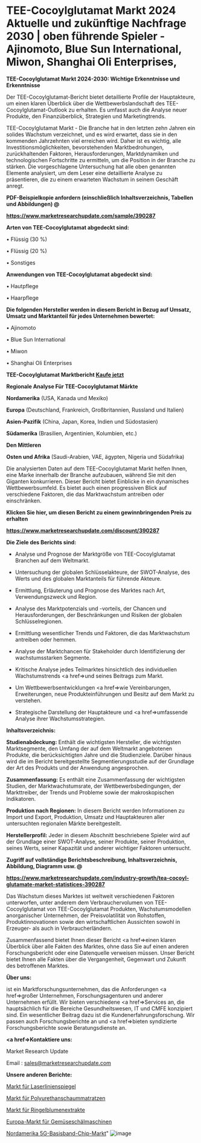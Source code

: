 # TEE-Cocoylglutamat Markt 2024 Aktuelle und zukünftige Nachfrage 2030 | oben führende Spieler - Ajinomoto, Blue Sun International, Miwon, Shanghai Oli Enterprises, 

<strong>TEE-Cocoylglutamat Markt 2024-2030: Wichtige Erkenntnisse und Erkenntnisse</strong>

Der TEE-Cocoylglutamat-Bericht bietet detaillierte Profile der Hauptakteure, um einen klaren Überblick über die Wettbewerbslandschaft des TEE-Cocoylglutamat-Outlook zu erhalten. Es umfasst auch die Analyse neuer Produkte, den Finanzüberblick, Strategien und Marketingtrends.

TEE-Cocoylglutamat Markt - Die Branche hat in den letzten zehn Jahren ein solides Wachstum verzeichnet, und es wird erwartet, dass sie in den kommenden Jahrzehnten viel erreichen wird. Daher ist es wichtig, alle Investitionsmöglichkeiten, bevorstehenden Marktbedrohungen, zurückhaltenden Faktoren, Herausforderungen, Marktdynamiken und technologischen Fortschritte zu ermitteln, um die Position in der Branche zu stärken. Die vorgeschlagene Untersuchung hat alle oben genannten Elemente analysiert, um dem Leser eine detaillierte Analyse zu präsentieren, die zu einem erwarteten Wachstum in seinem Geschäft anregt.



<strong><b>PDF-Beispielkopie anfordern (einschließlich Inhaltsverzeichnis, Tabellen und Abbildungen) @ </b></strong>

<strong><a href=https://www.marketresearchupdate.com/sample/390287>

<strong>https://www.marketresearchupdate.com/sample/390287</u></a></strong></strong>



<strong>Arten von TEE-Cocoylglutamat abgedeckt sind:</strong>

• Flüssig (30 %)

• Flüssig (20 %)

• Sonstiges



<strong>Anwendungen von TEE-Cocoylglutamat abgedeckt sind:</strong>

• Hautpflege

• Haarpflege



<strong>Die folgenden Hersteller werden in diesem Bericht in Bezug auf Umsatz, Umsatz und Marktanteil für jedes Unternehmen bewertet:</strong>

• Ajinomoto

• Blue Sun International

• Miwon

• Shanghai Oli Enterprises



<strong>TEE-Cocoylglutamat Marktbericht <a href=https://www.marketresearchupdate.com/buynow/390287>Kaufe jetzt</a></strong>



<strong>Regionale Analyse Für TEE-Cocoylglutamat Märkte</strong>



<strong>Nordamerika</strong> (USA, Kanada und Mexiko)



<strong>Europa</strong> (Deutschland, Frankreich, Großbritannien, Russland und Italien)



<strong>Asien-Pazifik</strong> (China, Japan, Korea, Indien und Südostasien)



<strong>Südamerika</strong> (Brasilien, Argentinien, Kolumbien, etc.)



<strong>Den Mittleren</strong> 

<strong>Osten und Afrika</strong> (Saudi-Arabien, VAE, ägypten, Nigeria und Südafrika)

Die analysierten Daten auf dem TEE-Cocoylglutamat Markt helfen Ihnen, eine Marke innerhalb der Branche aufzubauen, während Sie mit den Giganten konkurrieren. Dieser Bericht bietet Einblicke in ein dynamisches Wettbewerbsumfeld. Es bietet auch einen progressiven Blick auf verschiedene Faktoren, die das Marktwachstum antreiben oder einschränken.



<strong>Klicken Sie hier, um diesen Bericht zu einem gewinnbringenden Preis zu erhalten
</strong>

<strong><a href=https://www.marketresearchupdate.com/discount/390287>https://www.marketresearchupdate.com/discount/390287</b></u></strong></a>



<strong>Die Ziele des Berichts sind:</strong>

- Analyse und Prognose der Marktgröße von TEE-Cocoylglutamat Branchen auf dem Weltmarkt.

- Untersuchung der globalen Schlüsselakteure, der SWOT-Analyse, des Werts und des globalen Marktanteils für führende Akteure.

- Ermittlung, Erläuterung und Prognose des Marktes nach Art, Verwendungszweck und Region.

- Analyse des Marktpotenzials und -vorteils, der Chancen und Herausforderungen, der Beschränkungen und Risiken der globalen Schlüsselregionen.

- Ermittlung wesentlicher Trends und Faktoren, die das Marktwachstum antreiben oder hemmen.

- Analyse der Marktchancen für Stakeholder durch Identifizierung der wachstumsstarken Segmente.

- Kritische Analyse jedes Teilmarktes hinsichtlich des individuellen Wachstumstrends <a href=>und</a> seines Beitrags zum Markt.

- Um Wettbewerbsentwicklungen <a href=>wie</a> Vereinbarungen, Erweiterungen, neue Produkteinführungen und Besitz auf dem Markt zu verstehen.

- Strategische Darstellung der Hauptakteure und <a href=>umfas</a>sende Analyse ihrer Wachstumsstrategien.



<strong>Inhaltsverzeichnis:</strong>



<strong>Studienabdeckung:</strong> Enthält die wichtigsten Hersteller, die wichtigsten Marktsegmente, den Umfang der auf dem Weltmarkt angebotenen Produkte, die berücksichtigten Jahre und die Studienziele. Darüber hinaus wird die im Bericht bereitgestellte Segmentierungsstudie auf der Grundlage der Art des Produkts und der Anwendung angesprochen.



<strong>Zusammenfassung:</strong> Es enthält eine Zusammenfassung der wichtigsten Studien, der Marktwachstumsrate, der Wettbewerbsbedingungen, der Markttreiber, der Trends und Probleme sowie der makroskopischen Indikatoren.



<strong>Produktion nach Regionen:</strong> In diesem Bericht werden Informationen zu Import und Export, Produktion, Umsatz und Hauptakteuren aller untersuchten regionalen Märkte bereitgestellt.



<strong>Herstellerprofil:</strong> Jeder in diesem Abschnitt beschriebene Spieler wird auf der Grundlage einer SWOT-Analyse, seiner Produkte, seiner Produktion, seines Werts, seiner Kapazität und anderer wichtiger Faktoren untersucht.



<strong><b>Zugriff auf vollständige Berichtsbeschreibung, Inhaltsverzeichnis, Abbildung, Diagramm usw. @ </b></strong>

<strong><a href=https://www.marketresearchupdate.com/industry-growth/tea-cocoyl-glutamate-market-statistices-390287>https://www.marketresearchupdate.com/industry-growth/tea-cocoyl-glutamate-market-statistices-390287</a></strong>

Das Wachstum dieses Marktes ist weltweit verschiedenen Faktoren unterworfen, unter anderem dem Verbrauchervolumen von TEE-Cocoylglutamat von TEE-Cocoylglutamat Produkten, Wachstumsmodellen anorganischer Unternehmen, der Preisvolatilität von Rohstoffen, Produktinnovationen sowie den wirtschaftlichen Aussichten sowohl in Erzeuger- als auch in Verbraucherländern.

Zusammenfassend bietet Ihnen dieser Bericht <a href=>einen</a> klaren Überblick über alle Fakten des Marktes, ohne dass Sie auf einen anderen Forschungsbericht oder eine Datenquelle verweisen müssen. Unser Bericht bietet Ihnen alle Fakten über die Vergangenheit, Gegenwart und Zukunft des betroffenen Marktes.



<strong>Über uns:</strong>

 ist ein Marktforschungsunternehmen, das die Anforderungen <a href=>großer</a> Unternehmen, Forschungsagenturen und anderer Unternehmen erfüllt. Wir bieten verschiedene <a href=>Services</a> an, die hauptsächlich für die Bereiche Gesundheitswesen, IT und CMFE konzipiert sind. Ein wesentlicher Beitrag dazu ist die Kundenerfahrungsforschung. Wir passen auch Forschungsberichte an und <a href=>bieten</a> syndizierte Forschungsberichte sowie Beratungsdienste an.



<strong><a href=>Kontaktiere uns:</a></strong>

Market Research Update

Email : sales@marketresearchupdate.com



<strong>Unsere anderen Berichte:</strong>

<a href=https://www.linkedin.com/pulse/laser-line-mirrors-market-size-region-outlook>Markt für Laserlinienspiegel</a>

<a href=https://www.linkedin.com/pulse/polyurethane-foam-mattress-market-size-emerging>Markt für Polyurethanschaummatratzen</a>

<a href=https://www.linkedin.com/pulse/calendula-extract-market-outlooks-2023-size>Markt für Ringelblumenextrakte</a>

<a href=https://www.linkedin.com/pulse/europe-vegetable-peeling-machines-market>Europa-Markt für Gemüseschälmaschinen</a>

<a href=https://www.linkedin.com/pulse/north-america-5g-baseband-chip-market-size-growth>Nordamerika 5G-Basisband-Chip-Markt</a>"
![image](https://github.com/Gayatrikarjule/Market-Analysis-361/assets/97346546/abc1c86d-3dd8-4d93-a597-08b04ec85e66)
